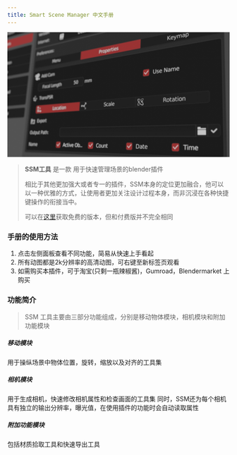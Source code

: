 ```yaml
---
title: Smart Scene Manager 中文手册
---
```


**![page](images/page.jpg)**



> **SSM工具** 是一款 用于快速管理场景的blender插件
>
> 相比于其他更加强大或者专一的插件，SSM本身的定位更加融合，他可以以一种优雅的方式，让使用者更加关注设计过程本身，而非沉浸在各种快捷键操作的衔接当中。
>
> 可以在[这里](https://github.com/atticus-lv/Smart-Scene-Manager_Free)获取免费的版本，但和付费版并不完全相同



### 手册的使用方法

1. 点击左侧面板查看不同功能，简易从快速上手看起
2. 所有动图都是2k分辨率的高清动图，可右键至新标签页观看
3. 如需购买本插件，可于淘宝(只剩一瓶辣椒酱)，Gumroad，Blendermarket 上购买



### 功能简介

> SSM 工具主要由三部分功能组成，分别是移动物体模块，相机模块和附加功能模块

##### 移动模块

用于操纵场景中物体位置，旋转，缩放以及对齐的工具集

##### 相机模块

用于生成相机，快速修改相机属性和检查画面的工具集
同时，SSM还为每个相机具有独立的输出分辨率，曝光值，在使用插件的功能时会自动读取属性

##### 附加功能模块

包括材质拾取工具和快速导出工具
